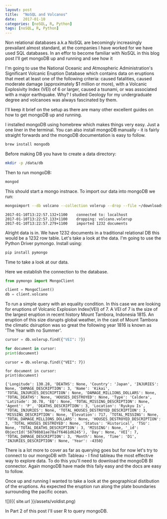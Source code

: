 ```yaml
---
layout: post
title:  "NoSQL and Volcanos"
date:   2017-01-10
categories: [noSQL, R, Python]
tags: [noSQL, R, Python]
---
```


Non relational databases a.k.a NoSQL are becomingly increasingly prevailant almost standard, at the companies I have worked for we have used SQL databases. In an effor to become familiar with NoSQL in this blog post I'll get mongoDB up and running and see how it


I'm going to use the National Oceanic and Atmospheric Administration's Significant Volcanic Eruption Database which contains data on eruptions that meet at least one of the following criteria: caused fatalities, caused moderate damage (approximately $1 million or more), with a Volcanic Explosivity Index (VEI) of 6 or larger, caused a tsunami, or was associated with a major earthquake. Why? I studied Geology for my undergraduate degree and volcanoes was always fascinated by them. 

I'll keep it brief on the setup as there are many other excellent guides on how to get mongoDB up and running.

I installed mongoDB using homebrew which makes things very easy. Just a one liner in the terminal. You can also install mongoDB manually - it is fairly straight forwards and the mongoDB documentation is easy to follow.

```bash
brew install mongodb
```
Before making DB you have to create a data directory:

```bash
mkdir -p /data/db
```
Then to run mongoDB:

```bash
mongod
```
This should start a mongo instnace. To import our data into mongoDB we run:

```bash
mongoimport --db volcano --collection volerup --drop --file ~/downloads/volerup.json
```
```text
2017-01-10T13:22:57.132+1100	connected to: localhost
2017-01-10T13:22:57.133+1100	dropping: volcano.volerup
2017-01-10T13:22:57.279+1100	imported 1232 documents

```
Alright data is in. We have 1232 documents in a traditional relational DB this would be a 1232 row table. Let's take a look at the data. I'm going to use the Python Driver pymongo. Install using:

```python
pip install pymongo
```
Time to take a look at our data.

Here we establish the connection to the database.

```python
from pymongo import MongoClient

client = MongoClient()
db = client.volcano
```
To run a simple query with an equality condition. In this case we are looking for eruptions of Volcanic Explosion Index(VEI) of 7. A VEI of 7 is the size of the largest eruption in recent history Mount Tambora, Indonesia 1815. An eruption of this size disrupts global weather, in the cast of Mount Tambora the climatic dsiruption was so great the following year 1816 is known as 'The Year with no Summer'.

```python
cursor = db.volerup.find({"VEI": 7})

for document in cursor:
print(document)
```

``` pythonw
cursor = db.volerup.find({"VEI": 7})

for document in cursor:
print(document)
```
```text
{'Longitude': 130.28, 'DEATHS': None, 'Country': 'Japan', 'INJURIES': None, 'DAMAGE_DESCRIPTION': 3, 'Name': 'Kikai', 'TOTAL_INJURIES_DESCRIPTION': None, 'DAMAGE_MILLIONS_DOLLARS': None, 'TOTAL_DEATHS': None, 'HOUSES_DESTROYED': None, 'Type': 'Caldera', 'Latitude': 30.78, 'EQ': None, 'TOTAL_MISSING_DESCRIPTION': None, 'Agent': 'P', 'DEATHS_DESCRIPTION': 3, 'Location': 'Ryukyu Is', 'TOTAL_INJURIES': None, 'TOTAL_HOUSES_DESTROYED_DESCRIPTION': 3, 'MISSING_DESCRIPTION': None, 'Elevation': 717, 'TOTAL_MISSING': None, 'TOTAL_DAMAGE_MILLIONS_DOLLARS': None, 'HOUSES_DESTROYED_DESCRIPTION': 3, 'TOTAL_HOUSES_DESTROYED': None, 'Status': 'Historical', 'TSU': None, 'TOTAL_DEATHS_DESCRIPTION': 3, 'MISSING': None, '_id': ObjectId('58798b81ae78a7f6461d6245'), 'Day': None, 'VEI': 7, 'TOTAL_DAMAGE_DESCRIPTION': 3, 'Month': None, 'Time': 'D1', 'INJURIES_DESCRIPTION': None, 'Year': -4350}
```

There is a lot more to cover as far as querying goes but for now let's try to connect to our mongoDB with Tableau - I find tableau the most effective way to explore data. To do this you'll need to download the mongoDB BI connector. Again mongoDB have made this faily easy and the docs are easy to follow.

Once up and running I wanted to take a look at the geographical distibution of the eruptions. As expected the eruption run along the plate boundaries surrounding the pacific ocean.

![]({{ site.url }}/assets/voldist.png)

In Part 2 of this post I'll user R to query mongoDB.











